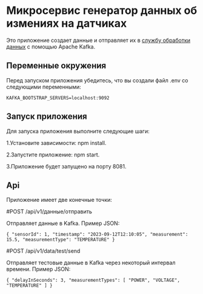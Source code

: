 # Микросервис генератор данных об измениях на датчиках


Это приложение создает данные и отправляет их в [службу обработки данных](https://github.com/AmelinRoman/data-analyser-microservice) с помощью Apache Kafka.

## Переменные окружения

Перед запуском приложения убедитесь, что вы создали файл .env со следующими переменными:


`KAFKA_BOOTSTRAP_SERVERS=localhost:9092`


## Запуск приложения

Для запуска приложения выполните следующие шаги:


1.Установите зависимости: npm install.


2.Запустите приложение: npm start.


3.Приложение будет запущено на порту 8081.


## Api

Приложение имеет две конечные точки:

#POST /api/v1/данные/отправить

Отправляет данные в Kafka. Пример JSON:

`{
  "sensorId": 1,
  "timestamp": "2023-09-12T12:10:05",
  "measurement": 15.5,
  "measurementType": "TEMPERATURE"
}`


#POST /api/v1/data/test/send


Отправляет тестовые данные в Kafka через некоторый интервал времени. Пример JSON:

`{
  "delayInSeconds": 3,
  "measurementTypes": [
    "POWER",
    "VOLTAGE",
    "TEMPERATURE"
  ]
}`

